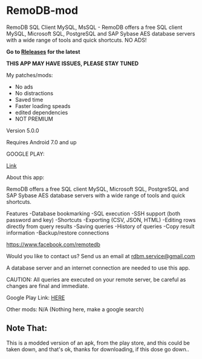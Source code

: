 # RemoDB-mod
RemoDB SQL Client MySQL, MsSQL - RemoDB offers a free SQL client MySQL, Microsoft SQL, PostgreSQL and SAP Sybase AES database servers with a wide range of tools and quick shortcuts. NO ADS!

**Go to [Rleleases](https://github.com/MarshMeadow/RemoDB-mod/releases) for the latest**

**THIS APP MAY HAVE ISSUES, PLEASE STAY TUNED**

My patches/mods:

- No ads
- No distractions
- Saved time
- Faster loading speads
- edited dependencies
- NOT PREMIUM 

Version
5.0.0

Requires Android
7.0 and up

GOOGLE PLAY:

[Link](https://play.google.com/store/apps/details?id=com.kriskast.remotedb)

About this app:

RemoDB offers a free SQL client MySQL, Microsoft SQL, PostgreSQL and SAP Sybase AES database servers with a wide range of tools and quick shortcuts.

Features
-Database bookmarking
-SQL execution
-SSH support (both password and key)
-Shortcuts
-Exporting (CSV, JSON, HTML)
-Editing rows directly from query results
-Saving queries
-History of queries
-Copy result information
-Backup/restore connections

https://www.facebook.com/remotedb

Would you like to contact us?
Send us an email at rdbm.service@gmail.com

A database server and an internet connection are needed to use this app.

CAUTION: All queries are executed on your remote server, be careful as changes are final and immediate.

Google Play Link: [HERE](https://play.google.com/store/apps/details?id=com.kriskast.remotedb)

Other mods: N/A (Nothing here, make a google search)

Note That:
----
This is a modded version of an apk, from the play store, and this could be taken down, and that's ok, thanks for downloading, if this dose go down..
